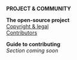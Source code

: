**PROJECT & COMMUNITY** 

**The open-source project**  
[Copyright & legal](Copyright-and-legal)  
[Contributors](Contributors)  

**Guide to contributing**  
_Section coming soon_  
